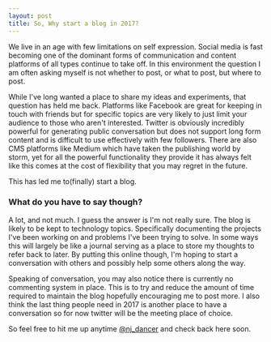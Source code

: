 ```yaml
---
layout: post
title: So, Why start a blog in 2017?
---
```

We live in an age with few limitations on self expression. Social media is fast becoming one of the dominant forms of communication and content platforms of all types continue to take off. In this environment the question I am often asking myself is not whether to post, or what to post, but where to post.

While I've long wanted a place to share my ideas and experiments, that question has held me back. Platforms like Facebook are great for keeping in touch with friends but for specific topics are very likely to just limit your audience to those who aren't interested. Twitter is obviously incredibly powerful for generating public conversation but does not support long form content and is difficult to use effectively with few followers. There are also CMS platforms like Medium which have taken the publishing world by storm, yet for all the powerful functionality they provide it has always felt like this comes at the cost of flexibility that you may regret in the future.

This has led me to(finally) start a blog.


### What do you have to say though?

A lot, and not much. I guess the answer is I'm not really sure. The blog is likely to be kept to technology topics. Specifically documenting the projects I've been working on and problems I've been trying to solve. In some ways this will largely be like a journal serving as a place to store my thoughts to refer back to later. By putting this online though, I'm hoping to start a conversation with others and possibly help some others along the way.

Speaking of conversation, you may also notice there is currently no commenting system in place. This is to try and reduce the amount of time required to maintain the blog hopefully encouraging me to post more. I also think the last thing people need in 2017 is another place to have a conversation so for now twitter will be the meeting place of choice.

So feel free to hit me up anytime [@nj_dancer](https://twitter.com/nj_dancer) and check back here soon.
